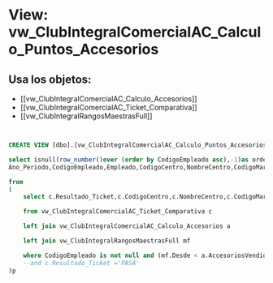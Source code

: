 # View: vw_ClubIntegralComercialAC_Calculo_Puntos_Accesorios

## Usa los objetos:
- [[vw_ClubIntegralComercialAC_Calculo_Accesorios]]
- [[vw_ClubIntegralComercialAC_Ticket_Comparativa]]
- [[vw_ClubIntegralRangosMaestrasFull]]

```sql


CREATE VIEW [dbo].[vw_ClubIntegralComercialAC_Calculo_Puntos_Accesorios] AS

select isnull(row_number()over (order by CodigoEmpleado asc),-1)as orden, 
Ano_Periodo,CodigoEmpleado,Empleado,CodigoCentro,NombreCentro,CodigoMarcaGrupo,MarcaGrupo,IdRangoMaestra,IdRangoVersionMax,Trimestre_Accesorios,isnull(AccesoriosVendidos,0)AccesoriosVendidos,Puntos,Resultado_Ticket

from
(
	select c.Resultado_Ticket,c.CodigoCentro,c.NombreCentro,c.CodigoMarcaGrupo,c.MarcaGrupo,a.Ano_Periodo,a.CodigoEmpleado,a.Empleado,a.Trimestre_Accesorios,a.AccesoriosVendidos,a.IdRangoMaestra,a.IdRangoVersionMax,mf.Puntos

	from vw_ClubIntegralComercialAC_Ticket_Comparativa c

	left join vw_ClubIntegralComercialAC_Calculo_Accesorios a				on				c.CedulaVendedor = a.CodigoEmpleado and c.Trimestre = a.Trimestre_Accesorios and c.Ano_Periodo = a.Ano_Periodo

	left join vw_ClubIntegralRangosMaestrasFull mf							on				a.IdRangoVersionMax = mf.IdRangoVersion 

	where CodigoEmpleado is not null and (mf.Desde < a.AccesoriosVendidos) and (mf.Hasta >= a.AccesoriosVendidos) 
	--and c.Resultado_Ticket ='PASA'
)p

```
